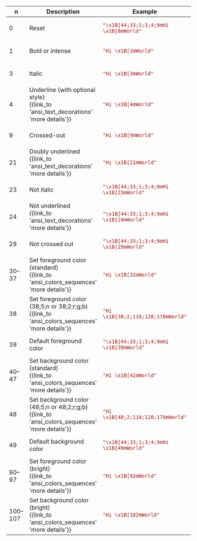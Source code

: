 ﻿
| n | Description | Example | Rendered |
|---|-------------|---------|----------|
| 0 | Reset | <code style='color:#A31515;'>"\x1B[44;33;1;3;4;9mHi \x1B[0mWorld"</code> | <pre style='color:#FFFFFF;background:#000000'><span style='color:#BBBB00;background:#0000BB;font-weight:900;font-style:italic;text-decoration:line-through underline 1px solid ;'>Hi </span>World</pre> |
| 1 | Bold or intense | <code style='color:#A31515;'>"Hi \x1B[1mWorld"</code> | <pre style='color:#FFFFFF;background:#000000'>Hi <span style='font-weight:900;'>World</span></pre> |
| 3 | Italic | <code style='color:#A31515;'>"Hi \x1B[3mWorld"</code> | <pre style='color:#FFFFFF;background:#000000'>Hi <span style='font-style:italic;'>World</span></pre> |
| 4 | Underline (with optional style)<br/>{{link_to 'ansi_text_decorations' 'more details'}} | <code style='color:#A31515;'>"Hi \x1B[4mWorld"</code> | <pre style='color:#FFFFFF;background:#000000'>Hi <span style='text-decoration:underline 1px solid ;'>World</span></pre> |
| 9 | Crossed-out | <code style='color:#A31515;'>"Hi \x1B[9mWorld"</code> | <pre style='color:#FFFFFF;background:#000000'>Hi <span style='text-decoration:line-through;'>World</span></pre> |
| 21 | Doubly underlined<br/>{{link_to 'ansi_text_decorations' 'more details'}} | <code style='color:#A31515;'>"Hi \x1B[21mWorld"</code> | <pre style='color:#FFFFFF;background:#000000'>Hi <span style='text-decoration:underline 1px double ;'>World</span></pre> |
| 23 | Not italic | <code style='color:#A31515;'>"\x1B[44;33;1;3;4;9mHi \x1B[23mWorld"</code> | <pre style='color:#FFFFFF;background:#000000'><span style='color:#BBBB00;background:#0000BB;font-weight:900;font-style:italic;text-decoration:line-through underline 1px solid ;'>Hi </span><span style='color:#BBBB00;background:#0000BB;font-weight:900;text-decoration:line-through underline 1px solid ;'>World</span></pre> |
| 24 | Not underlined<br/>{{link_to 'ansi_text_decorations' 'more details'}} | <code style='color:#A31515;'>"\x1B[44;33;1;3;4;9mHi \x1B[24mWorld"</code> | <pre style='color:#FFFFFF;background:#000000'><span style='color:#BBBB00;background:#0000BB;font-weight:900;font-style:italic;text-decoration:line-through underline 1px solid ;'>Hi </span><span style='color:#BBBB00;background:#0000BB;font-weight:900;font-style:italic;text-decoration:line-through;'>World</span></pre> |
| 29 | Not crossed out | <code style='color:#A31515;'>"\x1B[44;33;1;3;4;9mHi \x1B[29mWorld"</code> | <pre style='color:#FFFFFF;background:#000000'><span style='color:#BBBB00;background:#0000BB;font-weight:900;font-style:italic;text-decoration:line-through underline 1px solid ;'>Hi </span><span style='color:#BBBB00;background:#0000BB;font-weight:900;font-style:italic;text-decoration:underline 1px solid ;'>World</span></pre> |
| 30–37 | Set foreground color (standard)<br/>{{link_to 'ansi_colors_sequences' 'more details'}} | <code style='color:#A31515;'>"Hi \x1B[32mWorld"</code> | <pre style='color:#FFFFFF;background:#000000'>Hi <span style='color:#00BB00;'>World</span></pre> |
| 38 | Set foreground color (38;5;n or 38;2;r;g;b)<br/>{{link_to 'ansi_colors_sequences' 'more details'}} | <code style='color:#A31515;'>"Hi \x1B[38;2;110;120;170mWorld"</code> | <pre style='color:#FFFFFF;background:#000000'>Hi <span style='color:#6E78AA;'>World</span></pre> |
| 39 | Default foreground color | <code style='color:#A31515;'>"\x1B[44;33;1;3;4;9mHi \x1B[39mWorld"</code> | <pre style='color:#FFFFFF;background:#000000'><span style='color:#BBBB00;background:#0000BB;font-weight:900;font-style:italic;text-decoration:line-through underline 1px solid ;'>Hi </span><span style='background:#0000BB;font-weight:900;font-style:italic;text-decoration:line-through underline 1px solid ;'>World</span></pre> |
| 40–47 | Set background color (standard)<br/>{{link_to 'ansi_colors_sequences' 'more details'}} | <code style='color:#A31515;'>"Hi \x1B[42mWorld"</code> | <pre style='color:#FFFFFF;background:#000000'>Hi <span style='background:#00BB00;'>World</span></pre> |
| 48 | Set background color (48;5;n or 48;2;r;g;b)<br/>{{link_to 'ansi_colors_sequences' 'more details'}} | <code style='color:#A31515;'>"Hi \x1B[48;2;110;120;170mWorld"</code> | <pre style='color:#FFFFFF;background:#000000'>Hi <span style='background:#6E78AA;'>World</span></pre> |
| 49 | Default background color | <code style='color:#A31515;'>"\x1B[44;33;1;3;4;9mHi \x1B[49mWorld"</code> | <pre style='color:#FFFFFF;background:#000000'><span style='color:#BBBB00;background:#0000BB;font-weight:900;font-style:italic;text-decoration:line-through underline 1px solid ;'>Hi </span><span style='color:#BBBB00;font-weight:900;font-style:italic;text-decoration:line-through underline 1px solid ;'>World</span></pre> |
| 90–97 | Set foreground color (bright)<br/>{{link_to 'ansi_colors_sequences' 'more details'}} | <code style='color:#A31515;'>"Hi \x1B[92mWorld"</code> | <pre style='color:#FFFFFF;background:#000000'>Hi <span style='color:#00FF00;'>World</span></pre> |
| 100–107 | Set background color (bright)<br/>{{link_to 'ansi_colors_sequences' 'more details'}} | <code style='color:#A31515;'>"Hi \x1B[102mWorld"</code> | <pre style='color:#FFFFFF;background:#000000'>Hi <span style='background:#00FF00;'>World</span></pre> |